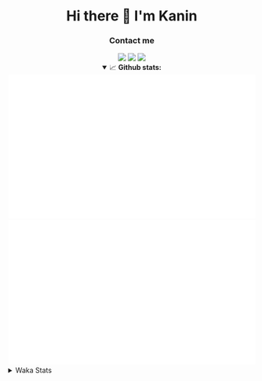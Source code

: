 <div align="center">
 <h1>Hi there 👋 I'm Kanin</h1>
 <h3>Contact me</h3>
 <a href="mailto:im@kanin.dev"><img src="https://img.shields.io/badge/gmail-%23D14836.svg?&style=for-the-badge&logo=gmail&logoColor=white"/></a>
 <a href="https://twitter.com/KaninDev"><img src="https://img.shields.io/badge/twitter-%231DA1F2.svg?&style=for-the-badge&logo=twitter&logoColor=white"/></a>
 <a href="https://www.linkedin.com/in/KaninDev"><img src="https://img.shields.io/badge/linkedin-%230077B5.svg?&style=for-the-badge&logo=linkedin&logoColor=white"/></a>
<details open>
  <summary>📈 <b>Github stats:</b></summary>
  <img src="https://github.com/Kanin/Kanin/blob/master/scripts/GitHubStats/generated/overview.svg"/>
  <img src="https://github.com/Kanin/Kanin/blob/master/scripts/GitHubStats/generated/languages.svg"/>
</details>
</div>

<details>
 <summary>Waka Stats</summary>

<!--START_SECTION:waka-->
![Code Time](http://img.shields.io/badge/Code%20Time-1%2C933%20hrs%206%20mins-blue)

![Profile Views](http://img.shields.io/badge/Profile%20Views-0-blue)

![Lines of code](https://img.shields.io/badge/From%20Hello%20World%20I%27ve%20Written-800.5%20thousand%20lines%20of%20code-blue)

**🐱 My GitHub Data** 

> 📦 99.2 kB Used in GitHub's Storage 
 > 
> 🏆 111 Contributions in the Year 2023
 > 
> 🚫 Not Opted to Hire
 > 
> 📜 20 Public Repositories 
 > 
> 🔑 10 Private Repositories 
 > 
**I'm an Early 🐤** 

```text
🌞 Morning                2403 commits        ██████░░░░░░░░░░░░░░░░░░░   24.54 % 
🌆 Daytime                2842 commits        ███████░░░░░░░░░░░░░░░░░░   29.02 % 
🌃 Evening                2798 commits        ███████░░░░░░░░░░░░░░░░░░   28.57 % 
🌙 Night                  1751 commits        ████░░░░░░░░░░░░░░░░░░░░░   17.88 % 
```
📅 **I'm Most Productive on Monday** 

```text
Monday                   1786 commits        █████░░░░░░░░░░░░░░░░░░░░   18.24 % 
Tuesday                  1273 commits        ███░░░░░░░░░░░░░░░░░░░░░░   13.00 % 
Wednesday                1043 commits        ███░░░░░░░░░░░░░░░░░░░░░░   10.65 % 
Thursday                 1495 commits        ████░░░░░░░░░░░░░░░░░░░░░   15.26 % 
Friday                   1598 commits        ████░░░░░░░░░░░░░░░░░░░░░   16.32 % 
Saturday                 1008 commits        ███░░░░░░░░░░░░░░░░░░░░░░   10.29 % 
Sunday                   1591 commits        ████░░░░░░░░░░░░░░░░░░░░░   16.24 % 
```


📊 **This Week I Spent My Time On** 

```text
🕑︎ Time Zone: America/New_York

💬 Programming Languages: 
Python                   8 hrs 43 mins       ███████████████████████░░   91.94 % 
Log File                 33 mins             █░░░░░░░░░░░░░░░░░░░░░░░░   05.81 % 
YAML                     9 mins              ░░░░░░░░░░░░░░░░░░░░░░░░░   01.70 % 
Bash                     3 mins              ░░░░░░░░░░░░░░░░░░░░░░░░░   00.53 % 
.env file                0 secs              ░░░░░░░░░░░░░░░░░░░░░░░░░   00.02 % 

🔥 Editors: 
PyCharm                  9 hrs 29 mins       █████████████████████████   100.00 % 

🐱‍💻 Projects: 
BB-CommunityBot          6 hrs 30 mins       █████████████████░░░░░░░░   68.54 % 
Naila.py                 2 hrs 58 mins       ████████░░░░░░░░░░░░░░░░░   31.27 % 
Naila                    1 min               ░░░░░░░░░░░░░░░░░░░░░░░░░   00.18 % 

💻 Operating System: 
Windows                  9 hrs 29 mins       █████████████████████████   100.00 % 
```

**I Mostly Code in Python** 

```text
Python                   26 repos            ███████████████░░░░░░░░░░   61.90 % 
Java                     6 repos             ████░░░░░░░░░░░░░░░░░░░░░   14.29 % 
JavaScript               4 repos             ██░░░░░░░░░░░░░░░░░░░░░░░   09.52 % 
Kotlin                   2 repos             █░░░░░░░░░░░░░░░░░░░░░░░░   04.76 % 
HTML                     2 repos             █░░░░░░░░░░░░░░░░░░░░░░░░   04.76 % 
```



**Timeline**

![Lines of Code chart](https://raw.githubusercontent.com/Kanin/Kanin/master/assets/bar_graph.png)


 Last Updated on 08/04/2023 19:04:20 UTC
<!--END_SECTION:waka-->
</details>
